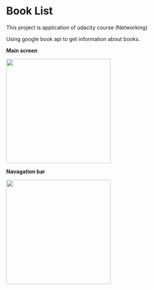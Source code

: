 # Book List
This project is application of udacity course (Networking)

Using google book api to get information about books.

**Main screen**

<img src="https://user-images.githubusercontent.com/32216396/99804700-167d1a00-2b44-11eb-936f-b69cf3ad543b.png" width="280">



**Navagation bar**

<img src="https://user-images.githubusercontent.com/32216396/99805215-d4a0a380-2b44-11eb-803c-794eae5db92c.png" width="280">


